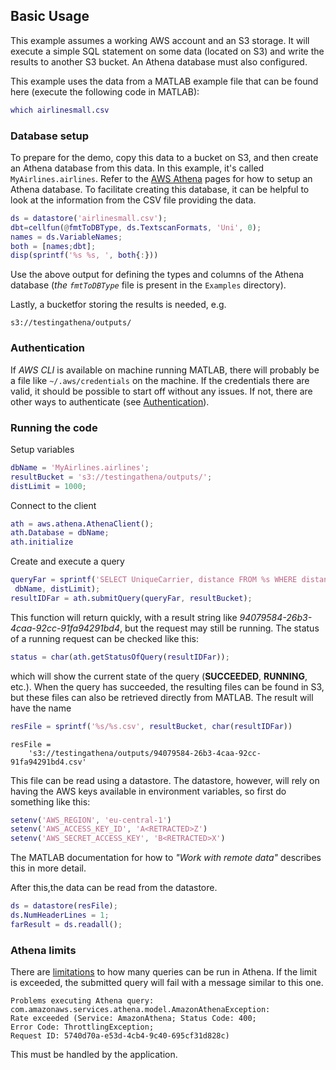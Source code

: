 ## Basic Usage

This example assumes a working AWS account and an S3 storage.
It will execute a simple SQL statement on some data (located on S3) and
write the results to another S3 bucket.  An Athena database  must also configured.

This example uses the data from a MATLAB example file that can be found here (execute the following code in MATLAB):
```matlab
which airlinesmall.csv
```

### Database setup
To prepare for the demo, copy this data to a bucket on S3, and then
create an Athena database from this data. In this example, it's called 
`MyAirlines.airlines`.
Refer to the [AWS Athena](https://aws.amazon.com/athena/) pages for how to setup an Athena database.
To facilitate creating this database, it can be helpful to look at the
information from the CSV file providing the data.
```matlab
ds = datastore('airlinesmall.csv');
dbt=cellfun(@fmtToDBType, ds.TextscanFormats, 'Uni', 0);
names = ds.VariableNames;
both = [names;dbt];
disp(sprintf('%s %s, ', both{:}))
```
Use the above output for defining the types and columns of the Athena
database (*the `fmtToDBType`* file is present in the `Examples` directory).

Lastly, a bucketfor storing the results is needed, e.g.
```
s3://testingathena/outputs/
```
### Authentication
If *AWS CLI* is available on machine running MATLAB,  there will probably be a file like `~/.aws/credentials` on the machine.
If the credentials there are valid, it should be possible to start off without any issues. If not, there are other ways to
authenticate (see [Authentication](Authentication.md)).


### Running the code
Setup variables
```matlab
dbName = 'MyAirlines.airlines';
resultBucket = 's3://testingathena/outputs/';
distLimit = 1000;
```
Connect to the client
```matlab
ath = aws.athena.AthenaClient();
ath.Database = dbName;
ath.initialize
```


Create and execute a query
```matlab
queryFar = sprintf('SELECT UniqueCarrier, distance FROM %s WHERE distance > %d;', ...
 dbName, distLimit);
resultIDFar = ath.submitQuery(queryFar, resultBucket);
```
This function will return quickly, with a result string like *94079584-26b3-4caa-92cc-91fa94291bd4*, but the request may still be running.
The status of a running request can be checked like this:
```matlab
status = char(ath.getStatusOfQuery(resultIDFar));
```
which will show the current state of the query (**SUCCEEDED**, **RUNNING**, etc.).
When the query has succeeded, the resulting files can be found in S3, but these
files can also be retrieved directly from MATLAB. The result will have the name
```matlab
resFile = sprintf('%s/%s.csv', resultBucket, char(resultIDFar))
```
```
resFile =
    's3://testingathena/outputs/94079584-26b3-4caa-92cc-91fa94291bd4.csv'
```
This file can be read using a datastore. The datastore, however,
will rely on  having the AWS keys available in environment variables, so first
do something like this:
```matlab
setenv('AWS_REGION', 'eu-central-1')
setenv('AWS_ACCESS_KEY_ID', 'A<RETRACTED>Z')
setenv('AWS_SECRET_ACCESS_KEY', 'B<RETRACTED>X')
```
The MATLAB documentation for how to *"Work with remote data"* describes this in more detail.

After this,the data can be read from the datastore.
```matlab
ds = datastore(resFile);
ds.NumHeaderLines = 1;
farResult = ds.readall();
```

### Athena limits
There are [limitations](https://docs.aws.amazon.com/athena/latest/ug/service-limits.html) to how many queries  can be run in Athena.
If the limit is exceeded,
the submitted query will fail with a message similar to this one.

    Problems executing Athena query:
    com.amazonaws.services.athena.model.AmazonAthenaException:
    Rate exceeded (Service: AmazonAthena; Status Code: 400;
    Error Code: ThrottlingException;
    Request ID: 5740d70a-e53d-4cb4-9c40-695cf31d828c)

This must be handled by the application.
